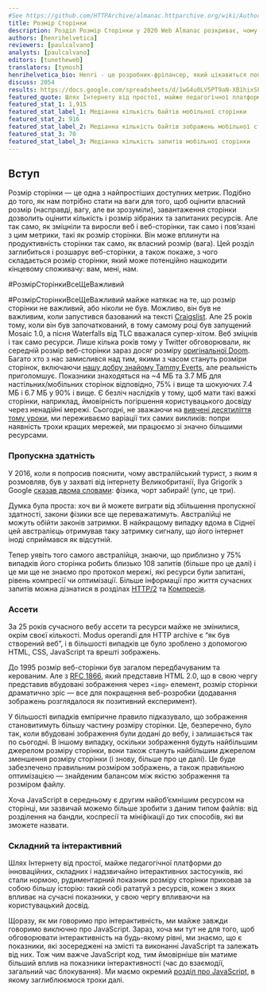 ```yaml
---
#See https://github.com/HTTPArchive/almanac.httparchive.org/wiki/Authors'-Guide#metadata-to-add-at-the-top-of-your-chapters
title: Розмір Сторінки
description: Розділ Розмір Сторінки у 2020 Web Almanac розкриває, чому розмір сторінки важливий, пропускну здатність, складні сторінки, розмір сторінки з часом, запити сторінки та формати файлів.
authors: [henrihelvetica]
reviewers: [paulcalvano]
analysts: [paulcalvano]
editors: [tunetheweb]
translators: [tymosh]
henrihelvetica_bio: Henri - це розробник-фрілансер, який цікавиться попурі з інженерії продуктивності з дрібкою користувацького доступу. У вільний час від читання щоденного потоку дослідницьких документів і тематичних досліджень або не систематизованого аудиту сайтів у Dev Tools, Henri робить внесок у спільноту, бере участь у зустрічах з групового програмування, включаючи <a href="https://twitter.com/towebperf">Toronto Web Performance Group</a> або добровільно віддає свій обідній час і навчається у всіляких таборах. В інший час він бавиться з програмним забезпечення для створення музики, або найімовірніше тренується і фокусується на тому, щоб зробити найшвидшу 5-кілометрівку.
discuss: 2054
results: https://docs.google.com/spreadsheets/d/1wG4u0LV5PT9aN-XB1hixSFtI8KIDARTOCX0sp7ZT3h0/
featured_quote: Шлях Інтернету від простої, майже педагогічної платформи до інноваційних, складних і надзвичайно інтерактивних застосунків, які стали нормою, рудиментарний показник розміру сторінки приховав за собою більшу історію: рататуй з ресурсів, кожен з яких впливає на сучасні показники, в свою чергу впливаючи на користувацький досвід.
featured_stat_1: 1,915
featured_stat_label_1: Медіанна кількість байтів мобільної сторінки
featured_stat_2: 916
featured_stat_label_2: Медіанна кількість байтів зображень мобільної сторінки
featured_stat_3: 70
featured_stat_label_3: Медіанна кількість запитів мобільної сторінки
---
```


## Вступ

Розмір сторінки — це одна з найпростіших доступних метрик. Подібно до того, як нам потрібно стати на ваги для того, щоб оцінити власний розмір (насправді, вагу, але ви зрозуміли), завантаження сторінки дозволить оцінити кількість і розмір зібраних та запитаних ресурсів. Але так само, як зміцніли та виросли веб і веб-сторінки, так само і пов’язані з цим метрики, такі як розмір сторінки. Він може вплинути на продуктивність сторінки так само, як власний розмір (вага). Цей розділ заглибиться і розшарує веб-сторінки, а також покаже, з чого складається розмір сторінки, який може потенційно нашкодити кінцевому споживачу: вам, мені, нам.

<!-- markdownlint-disable MD018 -->
#РозмірСторінкиВсеЩеВажливий

#РозмірСторінкиВсеЩеВажливий майже натякає на те, що розмір сторінки не важливий, або ніколи не був. Можливо, він був не важливим, коли запустився базований на тексті [Craigslist](https://uk.wikipedia.org/wiki/Craigslist). Але 25 років тому, коли він був започаткований, в тому самому році був запущений Mosaic 1.0, а пісня Waterfalls від TLC вважалася супер-хітом. Веб зміцнів і так само ресурси. Лише кілька років тому у Twitter обговорювали, як середній розмір веб-сторінки зараз досяг розміру [оригінальної Doom](https://www.wired.com/2016/04/average-webpage-now-size-original-doom/). Багато хто з нас замислився над тим, якими з часом стануть розміри сторінок, включаючи [нашу добру знайому Tammy Everts](https://www.speedcurve.com/blog/web-performance-page-bloat/), але реальність приголомшує. Показники знаходяться на ~4 МБ та 3.7 МБ для настільних/мобільних сторінок відповідно, 75% і вище та шокуючих 7.4 МБ і 6.7 МБ у 90% і вище. Є безліч наслідків у тому, щоб мати такі важкі сторінки, наприклад, ймовірність погіршення користувацького досвіду через ненадійні мережі. Сьогодні, не зважаючи на [вивчені десятиліття тому уроки](https://blog.chriszacharias.com/page-weight-matters), ми переживаємо варіації тих самих викликів: попри наявність трохи кращих мережей, ми працюємо зі значно більшими ресурсами.
<!-- markdownlint-enable MD018 -->

### Пропускна здатність

У 2016, коли я попросив пояснити, чому австралійський турист, з яким я розмовляв, був у захваті від інтернету Великобританії, Ilya Grigorik з Google [сказав двома словами](https://youtu.be/x4S38hpgxuM?t=89): фізика, чорт забирай! (упс, це три).

Думка була проста: хоч ви й можете виграти від збільшення пропускної здатності, закони фізики все ще переважатимуть. Австралійці не можуть обійти законів затримки. В найкращому випадку вдома в Сіднеї цей австралієць отримував таку затримку сигналу, що його інтернет іноді сприймався як відсутній.

Тепер уявіть того самого австралійця, знаючи, що приблизно у 75% випадків його сторінка робить близько 108 запитів (більше про це далі) і це ми ще не знаємо про протокол мережі, які ресурси були запитані, рівень компресії чи оптимізації. Більше інформації про життя сучасних запитів можна дізнатися в розділах [HTTP/2](./http) та [Компресія](./compression).

### Ассети

За 25 років сучасного вебу ассети та ресурси майже не змінилися, окрім своєї кількості. Modus operandi для HTTP archive є “як був створений веб”, і в більшості випадків це було зроблено з допомогою HTML, CSS, JavaScript та врешті зображень.

До 1995 розмір веб-сторінки був загалом передбачуваним та керованим. Але з <a hreflang="en" href="https://tools.ietf.org/html/rfc1866">RFC 1866</a>, який представив HTML 2.0, що в свою чергу представив вбудовані зображення через `<img>` елемент, розмір сторінки драматично зріс — все для покращення веб-розробки (додавання зображень розглядалося як позитивний експеримент).

У більшості випадків емпіричне правило підказувало, що зображення становитимуть більшу частину розміру сторінки. Це, безперечно, було так, коли вбудовані зображення були додані до вебу, і залишається так по сьогодні. В іншому випадку, оскільки зображення будуть найбільшим джерелом розміру сторінки, вони також стануть найбільшим джерелом зменшення розміру сторінки (і знову, більше про це далі). Це буде забезпечено правильним розміром зображень, а також правильною оптимізацією — знайденим балансом між якістю зображення та розміром файлу.

Хоча JavaScript в середньому є другим найоб’ємнішим ресурсом на сторінці, ми зазвичай можемо більше зробити з даним типом файлів: від розділення на бандли, коспресії та мініфікації до тих способів, які ви зможете назвати.

### Складний та інтерактивний

Шлях Інтернету від простої, майже педагогічної платформи до інноваційних, складних і надзвичайно інтерактивних застосунків, які стали нормою, рудиментарний показник розміру сторінки приховав за собою більшу історію: такий собі рататуй з ресурсів, кожен з яких впливає на сучасні показники, у свою чергу впливаючи на користувацький досвід.

Щоразу, як ми говоримо про інтерактивність, ми майже завжди говоримо виключно про JavaScript. Зараз, хоча ми тут не для того, щоб обговорювати інтерактивність на будь-якому рівні, ми знаємо, що є показники, які зосереджені на змісті та виконанні JavaScript та залежать від них. Тож чим важче JavaScript код, тим ймовірніше він матиме більший вплив на показники інтерактивності (час до взаємодії, загальний час блокування). Ми маємо окремий [розділ про JavaScript](./javascript), в якому заглиблюємося трохи далі.

